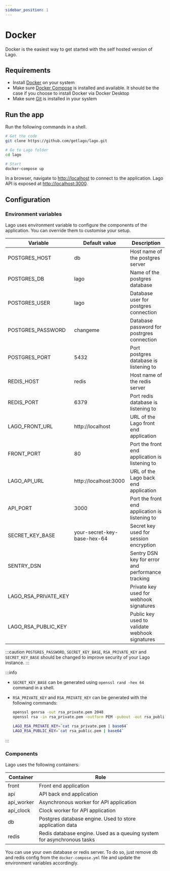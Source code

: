 ```yaml
---
sidebar_position: 1
---
```


# Docker
Docker is the easiest way to get started with the self hosted version of Lago.

## Requirements
* Install [Docker](https://docs.docker.com/get-docker/) on your system
* Make sure [Docker Compose](https://docs.docker.com/compose/install/) is installed and available. It should be the case if you choose to install Docker via Docker Desktop
* Make sure [Git](https://git-scm.com/book/en/v2/Getting-Started-Installing-Git) is installed in your system

## Run the app
Run the following commands in a shell.

```bash
# Get the code
git clone https://github.com/getlago/lago.git

# Go to Lago folder
cd lago

# Start
docker-compose up
```

In a browser, navigate to [http://localhost](http://localhost) to connect to the application. Lago API is exposed at [http://localhost:3000](http://localhost:3000).

## Configuration

### Environment variables

Lago uses environment variable to configure the components of the application.
You can override them to customise your setup.

| Variable | Default value | Description |
|--|--|--|
| POSTGRES_HOST | db | Host name of the postgres server |
| POSTGRES_DB | lago | Name of the postgres database |
| POSTGRES_USER | lago | Database user for postgres connection |
| POSTGRES_PASSWORD | changeme | Database password for postrgres connection |
| POSTGRES_PORT | 5432 | Port postgres database is listening to |
| REDIS_HOST | redis | Host name of the redis server |
| REDIS_PORT | 6379 | Port redis database is listening to |
| LAGO_FRONT_URL | http://localhost | URL of the Lago front end application |
| FRONT_PORT | 80 | Port the front end application is listening to |
| LAGO_API_URL | http://localhost:3000 | URL of the Lago back end application |
| API_PORT | 3000 | Port the front end application is listening to |
| SECRET_KEY_BASE | your-secret-key-base-hex-64 | Secret key used for session encryption |
| SENTRY_DSN | | Sentry DSN key for error and performance tracking |
| LAGO_RSA_PRIVATE_KEY | | Private key used for webhook signatures |
| LAGO_RSA_PUBLIC_KEY | | Public key used to validate webhook signatures |

:::caution
`POSTGRES_PASSWORD`, `SECRET_KEY_BASE`, `RSA_PRIVATE_KEY` and `SECRET_KEY_BASE` should be changed to improve security of your Lago instance.
:::

:::info
- `SECRET_KEY_BASE` can be generated using `openssl rand -hex 64` command in a shell.

- `RSA_PRIVATE_KEY` and `RSA_PRIVATE_KEY` can be generated with the following commands:
  ```bash
  openssl genrsa -out rsa_private.pem 2048
  openssl rsa -in rsa_private.pem -outform PEM -pubout -out rsa_public.pem

  LAGO_RSA_PRIVATE_KEY=`cat rsa_private.pem | base64`
  LAGO_RSA_PUBLIC_KEY=`cat rsa_public.pem | base64`
  ```
:::

### Components

Lago uses the following containers:

| Container | Role |
|--|--|
| front | Front end application |
| api | API back end application |
| api_worker | Asynchronous worker for API application |
| api_clock | Clock worker for API application |
| db | Postgres database engine. Used to store application data |
| redis | Redis database engine. Used as a queuing system for asynchronous tasks |

You can use your own database or redis server.
To do so, just remove db and redis config from the `docker-compose.yml` file and update the environment variables accordingly.
